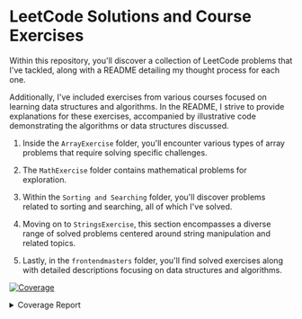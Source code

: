 # LeetCode Solutions and Course Exercises

Within this repository, you'll discover a collection of LeetCode problems that I've tackled, along with a README detailing my thought process for each one.

Additionally, I've included exercises from various courses focused on learning data structures and algorithms. In the README, I strive to provide explanations for these exercises, accompanied by illustrative code demonstrating the algorithms or data structures discussed.

1) Inside the `ArrayExercise` folder, you'll encounter various types of array problems that require solving specific challenges.

2) The `MathExercise` folder contains mathematical problems for exploration.

3) Within the `Sorting and Searching` folder, you'll discover problems related to sorting and searching, all of which I've solved.

4) Moving on to `StringsExercise`, this section encompasses a diverse range of solved problems centered around string manipulation and related topics.

5) Lastly, in the `frontendmasters` folder, you'll find solved exercises along with detailed descriptions focusing on data structures and algorithms.


<!-- Pytest Coverage Comment:Begin -->
<a href="https://github.com/danoshi/Leetcode-exercises/blob/main/README.md"><img alt="Coverage" src="https://img.shields.io/badge/Coverage-94%25-brightgreen.svg" /></a><details><summary>Coverage Report </summary><table><tr><th>File</th><th>Stmts</th><th>Miss</th><th>Cover</th><th>Missing</th></tr><tbody><tr><td colspan="5"><b>ArrayExercise/Best_Time_to_Buy_and_Sell_Stock_II</b></td></tr><tr><td>&nbsp; &nbsp;<a href="https://github.com/danoshi/Leetcode-exercises/blob/main/ArrayExercise/Best_Time_to_Buy_and_Sell_Stock_II/BestTimetoBuyandSellStockII.py">BestTimetoBuyandSellStockII.py</a></td><td>9</td><td>0</td><td>100%</td><td>&nbsp;</td></tr><tr><td colspan="5"><b>ArrayExercise/Contains_Duplicate</b></td></tr><tr><td>&nbsp; &nbsp;<a href="https://github.com/danoshi/Leetcode-exercises/blob/main/ArrayExercise/Contains_Duplicate/containsDuplicate.py">containsDuplicate.py</a></td><td>21</td><td>0</td><td>100%</td><td>&nbsp;</td></tr><tr><td colspan="5"><b>ArrayExercise/Height_Checker</b></td></tr><tr><td>&nbsp; &nbsp;<a href="https://github.com/danoshi/Leetcode-exercises/blob/main/ArrayExercise/Height_Checker/heightChecker.py">heightChecker.py</a></td><td>12</td><td>0</td><td>100%</td><td>&nbsp;</td></tr><tr><td colspan="5"><b>ArrayExercise/Intersection_of_Two_Arrays_II</b></td></tr><tr><td>&nbsp; &nbsp;<a href="https://github.com/danoshi/Leetcode-exercises/blob/main/ArrayExercise/Intersection_of_Two_Arrays_II/intersectionOfTwoArrays.py">intersectionOfTwoArrays.py</a></td><td>11</td><td>0</td><td>100%</td><td>&nbsp;</td></tr><tr><td colspan="5"><b>ArrayExercise/Max_Consecutive_Ones</b></td></tr><tr><td>&nbsp; &nbsp;<a href="https://github.com/danoshi/Leetcode-exercises/blob/main/ArrayExercise/Max_Consecutive_Ones/MaxConsecutiveOnes.py">MaxConsecutiveOnes.py</a></td><td>14</td><td>0</td><td>100%</td><td>&nbsp;</td></tr><tr><td colspan="5"><b>ArrayExercise/Move_Zeroes</b></td></tr><tr><td>&nbsp; &nbsp;<a href="https://github.com/danoshi/Leetcode-exercises/blob/main/ArrayExercise/Move_Zeroes/moveZeros.py">moveZeros.py</a></td><td>28</td><td>1</td><td>1</td><td><a href="https://github.com/danoshi/Leetcode-exercises/blob/main/ArrayExercise/Move_Zeroes/moveZeros.py#L 96%"> 96%</a></td></tr><tr><td colspan="5"><b>ArrayExercise/Plus_One</b></td></tr><tr><td>&nbsp; &nbsp;<a href="https://github.com/danoshi/Leetcode-exercises/blob/main/ArrayExercise/Plus_One/plusOne.py">plusOne.py</a></td><td>14</td><td>0</td><td>100%</td><td>&nbsp;</td></tr><tr><td colspan="5"><b>ArrayExercise/Remove_Duplicates_from_Sorted_Array</b></td></tr><tr><td>&nbsp; &nbsp;<a href="https://github.com/danoshi/Leetcode-exercises/blob/main/ArrayExercise/Remove_Duplicates_from_Sorted_Array/duplicateItemLeetcodeSolution.py">duplicateItemLeetcodeSolution.py</a></td><td>10</td><td>0</td><td>100%</td><td>&nbsp;</td></tr><tr><td>&nbsp; &nbsp;<a href="https://github.com/danoshi/Leetcode-exercises/blob/main/ArrayExercise/Remove_Duplicates_from_Sorted_Array/removeDuplicateItem.py">removeDuplicateItem.py</a></td><td>12</td><td>0</td><td>100%</td><td>&nbsp;</td></tr><tr><td colspan="5"><b>ArrayExercise/Remove_Element</b></td></tr><tr><td>&nbsp; &nbsp;<a href="https://github.com/danoshi/Leetcode-exercises/blob/main/ArrayExercise/Remove_Element/RemoveElement.py">RemoveElement.py</a></td><td>18</td><td>0</td><td>100%</td><td>&nbsp;</td></tr><tr><td colspan="5"><b>ArrayExercise/Replace_Elements_with_Greatest_Element_on_Right_Side</b></td></tr><tr><td>&nbsp; &nbsp;<a href="https://github.com/danoshi/Leetcode-exercises/blob/main/ArrayExercise/Replace_Elements_with_Greatest_Element_on_Right_Side/ReplaceElementswithGreatestElementonRightSide.py">ReplaceElementswithGreatestElementonRightSide.py</a></td><td>10</td><td>0</td><td>100%</td><td>&nbsp;</td></tr><tr><td colspan="5"><b>ArrayExercise/Rotate_Array</b></td></tr><tr><td>&nbsp; &nbsp;<a href="https://github.com/danoshi/Leetcode-exercises/blob/main/ArrayExercise/Rotate_Array/rotatearray.py">rotatearray.py</a></td><td>14</td><td>0</td><td>100%</td><td>&nbsp;</td></tr><tr><td colspan="5"><b>ArrayExercise/Single_Number</b></td></tr><tr><td>&nbsp; &nbsp;<a href="https://github.com/danoshi/Leetcode-exercises/blob/main/ArrayExercise/Single_Number/singleNumber.py">singleNumber.py</a></td><td>9</td><td>0</td><td>100%</td><td>&nbsp;</td></tr><tr><td colspan="5"><b>ArrayExercise/Sort_Array_By_Parity</b></td></tr><tr><td>&nbsp; &nbsp;<a href="https://github.com/danoshi/Leetcode-exercises/blob/main/ArrayExercise/Sort_Array_By_Parity/SortArrayByParity.py">SortArrayByParity.py</a></td><td>11</td><td>0</td><td>100%</td><td>&nbsp;</td></tr><tr><td colspan="5"><b>ArrayExercise/Squares_of_a_Sorted_Array</b></td></tr><tr><td>&nbsp; &nbsp;<a href="https://github.com/danoshi/Leetcode-exercises/blob/main/ArrayExercise/Squares_of_a_Sorted_Array/SquaresOfASortedArray.py">SquaresOfASortedArray.py</a></td><td>8</td><td>0</td><td>100%</td><td>&nbsp;</td></tr><tr><td colspan="5"><b>ArrayExercise/Two_Sum</b></td></tr><tr><td>&nbsp; &nbsp;<a href="https://github.com/danoshi/Leetcode-exercises/blob/main/ArrayExercise/Two_Sum/twoSum.py">twoSum.py</a></td><td>14</td><td>1</td><td>1</td><td><a href="https://github.com/danoshi/Leetcode-exercises/blob/main/ArrayExercise/Two_Sum/twoSum.py#L 93%"> 93%</a></td></tr><tr><td colspan="5"><b>MathExercise/Find_Numbers_with_Even_Number_of_Digits</b></td></tr><tr><td>&nbsp; &nbsp;<a href="https://github.com/danoshi/Leetcode-exercises/blob/main/MathExercise/Find_Numbers_with_Even_Number_of_Digits/FindNumbersWithEvenNumberOfDigits.py">FindNumbersWithEvenNumberOfDigits.py</a></td><td>14</td><td>0</td><td>100%</td><td>&nbsp;</td></tr><tr><td colspan="5"><b>MathExercise/Fizz_Buzz</b></td></tr><tr><td>&nbsp; &nbsp;<a href="https://github.com/danoshi/Leetcode-exercises/blob/main/MathExercise/Fizz_Buzz/FizzBuzz.py">FizzBuzz.py</a></td><td>16</td><td>0</td><td>100%</td><td>&nbsp;</td></tr><tr><td colspan="5"><b>MathExercise/Power_of_three</b></td></tr><tr><td>&nbsp; &nbsp;<a href="https://github.com/danoshi/Leetcode-exercises/blob/main/MathExercise/Power_of_three/PowerOfThree.py">PowerOfThree.py</a></td><td>10</td><td>1</td><td>1</td><td><a href="https://github.com/danoshi/Leetcode-exercises/blob/main/MathExercise/Power_of_three/PowerOfThree.py#L 90%"> 90%</a></td></tr><tr><td colspan="5"><b>MathExercise/Roman_to_Integer</b></td></tr><tr><td>&nbsp; &nbsp;<a href="https://github.com/danoshi/Leetcode-exercises/blob/main/MathExercise/Roman_to_Integer/RomanToInteger.py">RomanToInteger.py</a></td><td>12</td><td>0</td><td>100%</td><td>&nbsp;</td></tr><tr><td colspan="5"><b>Sorting_and_Searching_Exercise/Check_If_N_and_Its_Double_Exist</b></td></tr><tr><td>&nbsp; &nbsp;<a href="https://github.com/danoshi/Leetcode-exercises/blob/main/Sorting_and_Searching_Exercise/Check_If_N_and_Its_Double_Exist/CheckIfNandItsDoubleExist.py">CheckIfNandItsDoubleExist.py</a></td><td>16</td><td>2</td><td>2</td><td><a href="https://github.com/danoshi/Leetcode-exercises/blob/main/Sorting_and_Searching_Exercise/Check_If_N_and_Its_Double_Exist/CheckIfNandItsDoubleExist.py#L 88%"> 88%</a></td></tr><tr><td colspan="5"><b>Sorting_and_Searching_Exercise/Duplicate_Zeros</b></td></tr><tr><td>&nbsp; &nbsp;<a href="https://github.com/danoshi/Leetcode-exercises/blob/main/Sorting_and_Searching_Exercise/Duplicate_Zeros/DuplicateZeros.py">DuplicateZeros.py</a></td><td>12</td><td>0</td><td>100%</td><td>&nbsp;</td></tr><tr><td colspan="5"><b>Sorting_and_Searching_Exercise/Merge_Sorted_Array</b></td></tr><tr><td>&nbsp; &nbsp;<a href="https://github.com/danoshi/Leetcode-exercises/blob/main/Sorting_and_Searching_Exercise/Merge_Sorted_Array/MergeSortedArr.py">MergeSortedArr.py</a></td><td>8</td><td>0</td><td>100%</td><td>&nbsp;</td></tr><tr><td colspan="5"><b>Sorting_and_Searching_Exercise/Valid_Mountain_Array</b></td></tr><tr><td>&nbsp; &nbsp;<a href="https://github.com/danoshi/Leetcode-exercises/blob/main/Sorting_and_Searching_Exercise/Valid_Mountain_Array/ValidMountainArray.py">ValidMountainArray.py</a></td><td>13</td><td>1</td><td>1</td><td><a href="https://github.com/danoshi/Leetcode-exercises/blob/main/Sorting_and_Searching_Exercise/Valid_Mountain_Array/ValidMountainArray.py#L 92%"> 92%</a></td></tr><tr><td colspan="5"><b>StringExercise/First_Unique_Character_in_a_String</b></td></tr><tr><td>&nbsp; &nbsp;<a href="https://github.com/danoshi/Leetcode-exercises/blob/main/StringExercise/First_Unique_Character_in_a_String/FirstUniqueCharacterInAString.py">FirstUniqueCharacterInAString.py</a></td><td>8</td><td>1</td><td>1</td><td><a href="https://github.com/danoshi/Leetcode-exercises/blob/main/StringExercise/First_Unique_Character_in_a_String/FirstUniqueCharacterInAString.py#L 88%"> 88%</a></td></tr><tr><td colspan="5"><b>StringExercise/Reverse_Integer</b></td></tr><tr><td>&nbsp; &nbsp;<a href="https://github.com/danoshi/Leetcode-exercises/blob/main/StringExercise/Reverse_Integer/reverseInt.py">reverseInt.py</a></td><td>13</td><td>1</td><td>1</td><td><a href="https://github.com/danoshi/Leetcode-exercises/blob/main/StringExercise/Reverse_Integer/reverseInt.py#L 92%"> 92%</a></td></tr><tr><td colspan="5"><b>StringExercise/Reverse_String</b></td></tr><tr><td>&nbsp; &nbsp;<a href="https://github.com/danoshi/Leetcode-exercises/blob/main/StringExercise/Reverse_String/reverseString.py">reverseString.py</a></td><td>15</td><td>0</td><td>100%</td><td>&nbsp;</td></tr><tr><td colspan="5"><b>StringExercise/Valid_Anagram</b></td></tr><tr><td>&nbsp; &nbsp;<a href="https://github.com/danoshi/Leetcode-exercises/blob/main/StringExercise/Valid_Anagram/anagram.py">anagram.py</a></td><td>13</td><td>1</td><td>1</td><td><a href="https://github.com/danoshi/Leetcode-exercises/blob/main/StringExercise/Valid_Anagram/anagram.py#L 92%"> 92%</a></td></tr><tr><td colspan="5"><b>StringExercise/Valid_Palindrome</b></td></tr><tr><td>&nbsp; &nbsp;<a href="https://github.com/danoshi/Leetcode-exercises/blob/main/StringExercise/Valid_Palindrome/palindrom.py">palindrom.py</a></td><td>13</td><td>8</td><td>8</td><td><a href="https://github.com/danoshi/Leetcode-exercises/blob/main/StringExercise/Valid_Palindrome/palindrom.py#L 38%"> 38%</a></td></tr><tr><td colspan="5"><b>frontendmasters/Complete_Intro_to_Computer_Science/BinarySearchTree</b></td></tr><tr><td>&nbsp; &nbsp;<a href="https://github.com/danoshi/Leetcode-exercises/blob/main/frontendmasters/Complete_Intro_to_Computer_Science/BinarySearchTree/binarySearchTree.py">binarySearchTree.py</a></td><td>38</td><td>1</td><td>1</td><td><a href="https://github.com/danoshi/Leetcode-exercises/blob/main/frontendmasters/Complete_Intro_to_Computer_Science/BinarySearchTree/binarySearchTree.py#L 97%"> 97%</a></td></tr><tr><td colspan="5"><b>frontendmasters/Complete_Intro_to_Computer_Science/InsertionSort</b></td></tr><tr><td>&nbsp; &nbsp;<a href="https://github.com/danoshi/Leetcode-exercises/blob/main/frontendmasters/Complete_Intro_to_Computer_Science/InsertionSort/insertionsort.py">insertionsort.py</a></td><td>12</td><td>0</td><td>100%</td><td>&nbsp;</td></tr><tr><td colspan="5"><b>frontendmasters/Complete_Intro_to_Computer_Science/arraylist</b></td></tr><tr><td>&nbsp; &nbsp;<a href="https://github.com/danoshi/Leetcode-exercises/blob/main/frontendmasters/Complete_Intro_to_Computer_Science/arraylist/arraylist.py">arraylist.py</a></td><td>23</td><td>1</td><td>1</td><td><a href="https://github.com/danoshi/Leetcode-exercises/blob/main/frontendmasters/Complete_Intro_to_Computer_Science/arraylist/arraylist.py#L 96%"> 96%</a></td></tr><tr><td colspan="5"><b>frontendmasters/Complete_Intro_to_Computer_Science/binarySearch</b></td></tr><tr><td>&nbsp; &nbsp;<a href="https://github.com/danoshi/Leetcode-exercises/blob/main/frontendmasters/Complete_Intro_to_Computer_Science/binarySearch/binarySearch.py">binarySearch.py</a></td><td>18</td><td>1</td><td>1</td><td><a href="https://github.com/danoshi/Leetcode-exercises/blob/main/frontendmasters/Complete_Intro_to_Computer_Science/binarySearch/binarySearch.py#L 94%"> 94%</a></td></tr><tr><td colspan="5"><b>frontendmasters/Complete_Intro_to_Computer_Science/bubblesort</b></td></tr><tr><td>&nbsp; &nbsp;<a href="https://github.com/danoshi/Leetcode-exercises/blob/main/frontendmasters/Complete_Intro_to_Computer_Science/bubblesort/bubblesort.py">bubblesort.py</a></td><td>13</td><td>0</td><td>100%</td><td>&nbsp;</td></tr><tr><td colspan="5"><b>frontendmasters/Complete_Intro_to_Computer_Science/linkedList</b></td></tr><tr><td>&nbsp; &nbsp;<a href="https://github.com/danoshi/Leetcode-exercises/blob/main/frontendmasters/Complete_Intro_to_Computer_Science/linkedList/linkedList.py">linkedList.py</a></td><td>66</td><td>15</td><td>15</td><td><a href="https://github.com/danoshi/Leetcode-exercises/blob/main/frontendmasters/Complete_Intro_to_Computer_Science/linkedList/linkedList.py#L 77%"> 77%</a></td></tr><tr><td colspan="5"><b>frontendmasters/Complete_Intro_to_Computer_Science/mergesort</b></td></tr><tr><td>&nbsp; &nbsp;<a href="https://github.com/danoshi/Leetcode-exercises/blob/main/frontendmasters/Complete_Intro_to_Computer_Science/mergesort/mergeSort.py">mergeSort.py</a></td><td>22</td><td>0</td><td>100%</td><td>&nbsp;</td></tr><tr><td colspan="5"><b>frontendmasters/Complete_Intro_to_Computer_Science/radixSort</b></td></tr><tr><td>&nbsp; &nbsp;<a href="https://github.com/danoshi/Leetcode-exercises/blob/main/frontendmasters/Complete_Intro_to_Computer_Science/radixSort/radixsort.py">radixsort.py</a></td><td>31</td><td>0</td><td>100%</td><td>&nbsp;</td></tr><tr><td colspan="5"><b>frontendmasters/Complete_Intro_to_Computer_Science/recursion</b></td></tr><tr><td>&nbsp; &nbsp;<a href="https://github.com/danoshi/Leetcode-exercises/blob/main/frontendmasters/Complete_Intro_to_Computer_Science/recursion/recursionFactorial.py">recursionFactorial.py</a></td><td>8</td><td>1</td><td>1</td><td><a href="https://github.com/danoshi/Leetcode-exercises/blob/main/frontendmasters/Complete_Intro_to_Computer_Science/recursion/recursionFactorial.py#L 88%"> 88%</a></td></tr><tr><td>&nbsp; &nbsp;<a href="https://github.com/danoshi/Leetcode-exercises/blob/main/frontendmasters/Complete_Intro_to_Computer_Science/recursion/recursionNestedArray.py">recursionNestedArray.py</a></td><td>10</td><td>0</td><td>100%</td><td>&nbsp;</td></tr><tr><td><b>TOTAL</b></td><td><b>619</b></td><td><b>36</b></td><td><b>94%</b></td><td>&nbsp;</td></tr></tbody></table></details>
<!-- Pytest Coverage Comment:End -->
